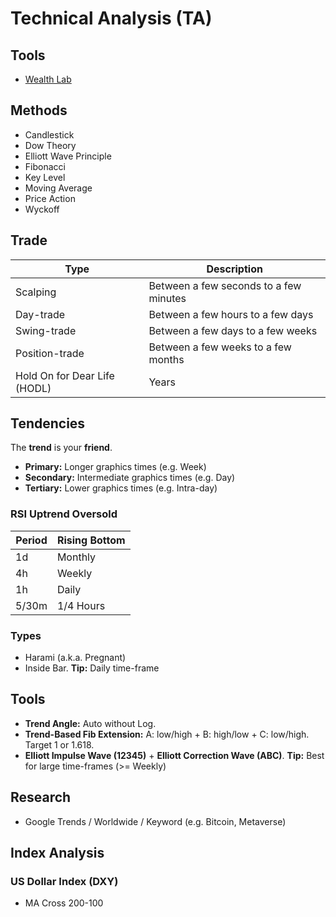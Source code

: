 # Technical Analysis (TA)

<!--
Análise Técnica Discricionária
Absorção / Exaustão

DJI / DJT

Higher-highs and Higher-lows
Lower-highs and Lower-lows

- Downtrend and Uptrend for Week
- HH/HL or LH/LL for Day/4 hours

- Use high/Low from other candles

- Stop técnico (graphical) e financeiro (percentage)
- Stop offset

- Stop Loss/Gain
-->

<!--
Bearish Retest
Bullish Retest
-->

## Tools

- [Wealth Lab](https://wealth-lab.com/)

## Methods

- Candlestick
- Dow Theory
- Elliott Wave Principle
- Fibonacci
- Key Level
- Moving Average
- Price Action
- Wyckoff

<!--
3Ms: Mind, Method, Money
-->

## Trade

| Type                         | Description                            |
| ---------------------------- | -------------------------------------- |
| Scalping                     | Between a few seconds to a few minutes |
| Day-trade                    | Between a few hours to a few days      |
| Swing-trade                  | Between a few days to a few weeks      |
| Position-trade               | Between a few weeks to a few months    |
| Hold On for Dear Life (HODL) | Years                                  |

## Tendencies

The **trend** is your **friend**.

- **Primary:** Longer graphics times (e.g. Week)
- **Secondary:** Intermediate graphics times (e.g. Day)
- **Tertiary:** Lower graphics times (e.g. Intra-day)

### RSI Uptrend Oversold

| Period | Rising Bottom |
| ------ | ------------- |
| 1d     | Monthly       |
| 4h     | Weekly        |
| 1h     | Daily         |
| 5/30m  | 1/4 Hours     |

### Types

- Harami (a.k.a. Pregnant)
- Inside Bar. **Tip:** Daily time-frame

## Tools

- **Trend Angle:** Auto without Log.
- **Trend-Based Fib Extension:** A: low/high + B: high/low + C: low/high. Target 1 or 1.618.
- **Elliott Impulse Wave (12345)** + **Elliott Correction Wave (ABC)**. **Tip:** Best for large time-frames (>= Weekly)

## Research

- Google Trends / Worldwide / Keyword (e.g. Bitcoin, Metaverse)

## Index Analysis

### US Dollar Index (DXY)

- MA Cross 200-100

<!--
Supply/Demand Zone (Base/Single Candle)
Last bullish candle before big decline

Psychological Supply Zone
Psychological Demand Zone

Supply Zone
1. Find the open of the last bullish candle before the drop
2. Locale the most recent right before the drop

Demand Zone
1. Find the open of the last bearish candle before the up move
2. Locale the most recent low before the up move
-->
